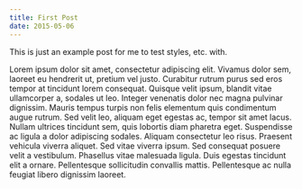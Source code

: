 ```yaml
---
title: First Post
date: 2015-05-06
---
```


This is just an example post for me to test styles, etc. with. 

Lorem ipsum dolor sit amet, consectetur adipiscing elit. Vivamus dolor sem, laoreet eu hendrerit ut, pretium vel justo. Curabitur rutrum purus sed eros tempor at tincidunt lorem consequat. Quisque velit ipsum, blandit vitae ullamcorper a, sodales ut leo. Integer venenatis dolor nec magna pulvinar dignissim. Mauris tempus turpis non felis elementum quis condimentum augue rutrum. Sed velit leo, aliquam eget egestas ac, tempor sit amet lacus. Nullam ultrices tincidunt sem, quis lobortis diam pharetra eget. Suspendisse ac ligula a dolor adipiscing sodales. Aliquam consectetur leo risus. Praesent vehicula viverra aliquet. Sed vitae viverra ipsum. Sed consequat posuere velit a vestibulum. Phasellus vitae malesuada ligula. Duis egestas tincidunt elit a ornare. Pellentesque sollicitudin convallis mattis. Pellentesque ac nulla feugiat libero dignissim laoreet.
